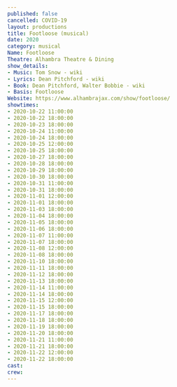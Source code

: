```yaml
---
published: false
cancelled: COVID-19
layout: productions
title: Footloose (musical)
date: 2020
category: musical
Name: Footloose
Theatre: Alhambra Theatre & Dining
show_details:
- Music: Tom Snow - wiki
- Lyrics: Dean Pitchford - wiki
- Book: Dean Pitchford, Walter Bobbie - wiki
- Basis: Footloose
Website: https://www.alhambrajax.com/show/footloose/
showtimes:
- 2020-10-22 11:00:00
- 2020-10-22 18:00:00
- 2020-10-23 18:00:00
- 2020-10-24 11:00:00
- 2020-10-24 18:00:00
- 2020-10-25 12:00:00
- 2020-10-25 18:00:00
- 2020-10-27 18:00:00
- 2020-10-28 18:00:00
- 2020-10-29 18:00:00
- 2020-10-30 18:00:00
- 2020-10-31 11:00:00
- 2020-10-31 18:00:00
- 2020-11-01 12:00:00
- 2020-11-01 18:00:00
- 2020-11-03 18:00:00
- 2020-11-04 18:00:00
- 2020-11-05 18:00:00
- 2020-11-06 18:00:00
- 2020-11-07 11:00:00
- 2020-11-07 18:00:00
- 2020-11-08 12:00:00
- 2020-11-08 18:00:00
- 2020-11-10 18:00:00
- 2020-11-11 18:00:00
- 2020-11-12 18:00:00
- 2020-11-13 18:00:00
- 2020-11-14 11:00:00
- 2020-11-14 18:00:00
- 2020-11-15 12:00:00
- 2020-11-15 18:00:00
- 2020-11-17 18:00:00
- 2020-11-18 18:00:00
- 2020-11-19 18:00:00
- 2020-11-20 18:00:00
- 2020-11-21 11:00:00
- 2020-11-21 18:00:00
- 2020-11-22 12:00:00
- 2020-11-22 18:00:00
cast:
crew:
---
```

